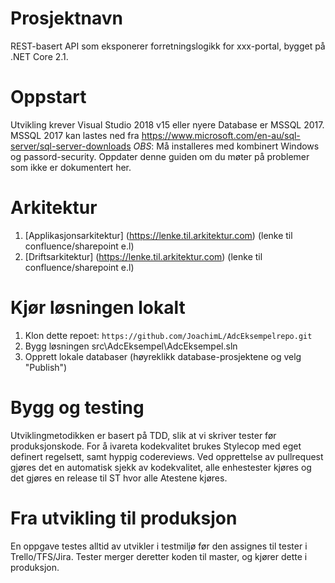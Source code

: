 # Prosjektnavn
REST-basert API som eksponerer forretningslogikk for xxx-portal, bygget på .NET Core 2.1.
 
# Oppstart
Utvikling krever Visual Studio 2018 v15 eller nyere
Database er MSSQL 2017. MSSQL 2017 kan lastes ned fra https://www.microsoft.com/en-au/sql-server/sql-server-downloads *OBS*: Må installeres med kombinert Windows og passord-security. Oppdater denne guiden om du møter på problemer som ikke er dokumentert her.

# Arkitektur
1.	[Applikasjonsarkitektur] (https://lenke.til.arkitektur.com) (lenke til confluence/sharepoint e.l)
2. [Driftsarkitektur] (https://lenke.til.arkitektur.com)  (lenke til confluence/sharepoint e.l)

# Kjør løsningen lokalt
1. Klon dette repoet: `https://github.com/JoachimL/AdcEksempelrepo.git`
2. Bygg løsningen src\AdcEksempel\AdcEksempel.sln
3. Opprett lokale databaser (høyreklikk database-prosjektene og velg "Publish")

# Bygg og testing
Utviklingmetodikken er basert på TDD, slik at vi skriver tester før produksjonskode. 
For å ivareta kodekvalitet brukes Stylecop med eget definert regelsett, samt hyppig codereviews.
Ved opprettelse av pullrequest gjøres det en automatisk sjekk av kodekvalitet, alle enhestester kjøres og det gjøres
en release til ST hvor alle Atestene kjøres. 

# Fra utvikling til produksjon
En oppgave testes alltid av utvikler i testmiljø før den assignes til tester i Trello/TFS/Jira. Tester merger deretter koden til master, og kjører dette i produksjon.
